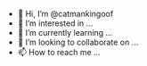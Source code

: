 - 👋 Hi, I’m @catmankingoof
- 👀 I’m interested in ...
- 🌱 I’m currently learning ...
- 💞️ I’m looking to collaborate on ...
- 📫 How to reach me ...

<!---
catmankingoof/catmankingoof is a ✨ special ✨ repository because its `README.md` (this file) appears on your GitHub profile.
You can click the Preview link to take a look at your changes.
--->
